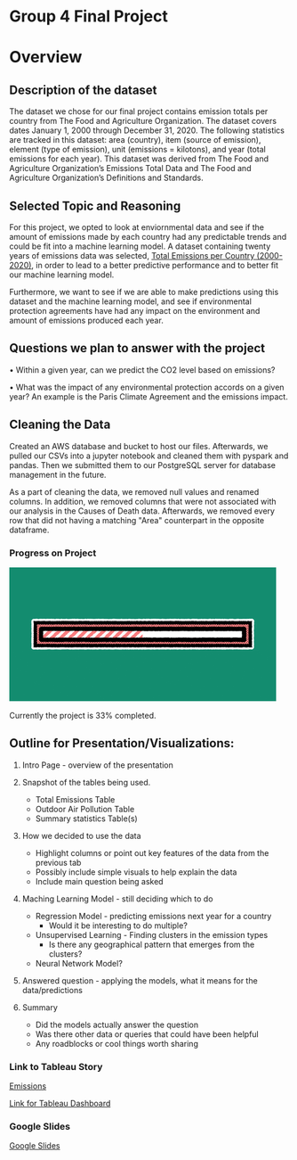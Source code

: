 # Group 4 Final Project
    
# Overview 

## Description of the dataset   

The dataset we chose for our final project contains emission totals per country from The Food and Agriculture Organization. The dataset covers dates January 1, 2000 through December 31, 2020.  The following statistics are tracked in this dataset: area (country), item (source of emission), element (type of emission), unit (emissions = kilotons), and year (total emissions for each year). This dataset was derived from The Food and Agriculture Organization’s Emissions Total Data and The Food and Agriculture Organization’s Definitions and Standards. 

## Selected Topic and Reasoning

For this project, we opted to look at enviornmental data and see if the amount of emissions made by each country had any predictable trends and could be fit into a machine learning model. A dataset containing twenty years of emissions data was selected, [Total Emissions per Country (2000-2020)](https://www.kaggle.com/datasets/justin2028/total-emissions-per-country-2000-2020 "Kaggle Dataset"), in order to lead to a better predictive performance and to better fit our machine learning model. 

Furthermore, we want to see if we are able to make predictions using this dataset and the machine learning model, and see if environmental protection agreements have had any impact on the environment and amount of emissions produced each year. 

## Questions we plan to answer with the project
•	Within a given year, can we predict the CO2 level based on emissions? 

•	What was the impact of any environmental protection accords on a given year? An example is the Paris Climate Agreement and the emissions impact. 

## Cleaning the Data
Created an AWS database and bucket to host our files. Afterwards, we pulled our CSVs into a jupyter notebook and cleaned them with pyspark and pandas. Then we submitted them to our PostgreSQL server for database management in the future. 

As a part of cleaning the data, we removed null values and renamed columns. In addition, we removed columns that were not associated with our analysis in the Causes of Death data. Afterwards, we removed every row that did not having a matching "Area" counterpart in the opposite dataframe. 

### Progress on Project

![](https://github.com/KalebGordon/group-4-final-project/blob/segment-01-submission/img/progress_bar.gif)

Currently the project is 33% completed.

## Outline for Presentation/Visualizations:

1) Intro Page - overview of the presentation

2) Snapshot of the tables being used.
    - Total Emissions Table
    - Outdoor Air Pollution Table
    - Summary statistics Table(s)

3) How we decided to use the data
    - Highlight columns or point out key features of the data from the previous tab
    - Possibly include simple visuals to help explain the data
    - Include main question being asked

4) Maching Learning Model - still deciding which to do
    - Regression Model - predicting emissions next year for a country
        - Would it be interesting to do multiple?
    - Unsupervised Learning - Finding clusters in the emission types
        - Is there any geographical pattern that emerges from the clusters? 
    - Neural Network Model? 

5) Answered question - applying the models, what it means for the data/predictions

6) Summary
    - Did the models actually answer the question
    - Was there other data or queries that could have been helpful
    - Any roadblocks or cool things worth sharing
    
### Link to Tableau Story

[Emissions](https://public.tableau.com/views/Emissions_16792565110550/Story1?:language=en-US&publish=yes&:display_count=n&:origin=viz_share_link "Tableau Story")

[Link for Tableau Dashboard](https://public.tableau.com/app/profile/elizabeth.cadorette/viz/Group_4_FinalProject/Sheet1?publish=yes "Tableau Story")

### Google Slides

[Google Slides](https://docs.google.com/presentation/d/17nsmgnkjf4xi-R-cXexJHX-mQI7eQgDptAdhs7Cl7a0/edit?usp=sharing "Presentation")

